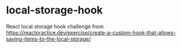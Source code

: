 # local-storage-hook
React local storage hook challenge from https://reactpractice.dev/exercise/create-a-custom-hook-that-allows-saving-items-to-the-local-storage/
